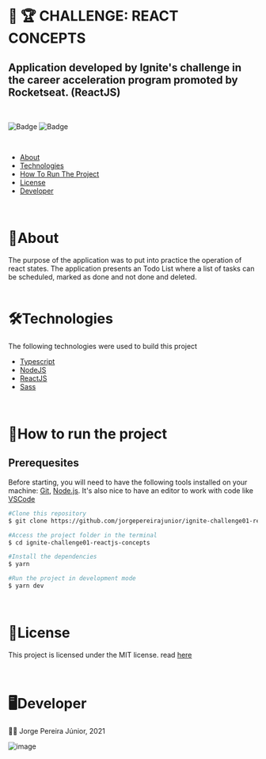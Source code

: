 # 🥇 🏆 CHALLENGE: REACT CONCEPTS

## Application developed by Ignite's challenge in the career acceleration program promoted by Rocketseat. (ReactJS)

</br>

![Badge](https://img.shields.io/static/v1?label=License&message=MIT&color=important&style=flat&)
![Badge](https://img.shields.io/static/v1?label=Status&message=Completed&color=&style=flat&)

</br>

   * [About](#📝about )
   * [Technologies](#🛠️technologies)
   * [How To Run The Project](#🎲how-to-run-the-project)
   * [License](#📝license)
   * [Developer](#-🖥️developer)

</br>

# 📝About
The purpose of the application was to put into practice the operation of react states.
The application presents an Todo List where a list of tasks can be scheduled, marked as done and not done and deleted.
</br>
</br>

# 🛠️Technologies
The following technologies were used to build this project

* [Typescript](https://www.typescriptlang.org/)
* [NodeJS](https://nodejs.org/en/)
* [ReactJS](https://pt-br.reactjs.org/)
* [Sass](https://sass-lang.com/)

</br>

# 🎲How to run the project

## Prerequesites
Before starting, you will need to have the following tools installed on your machine: [Git](https://git-scm.com/), [Node.js](https://nodejs.org/en/). It's also nice to have an editor to work with code like [VSCode](https://code.visualstudio.com/)


```sh
#Clone this repository
$ git clone https://github.com/jorgepereirajunior/ignite-challenge01-reactjs-concepts.git

#Access the project folder in the terminal
$ cd ignite-challenge01-reactjs-concepts

#Install the dependencies
$ yarn

#Run the project in development mode
$ yarn dev
```

</br>

# 📝License
This project is licensed under the MIT license. read [here](https://github.com/jorgepereirajunior/ignite-challenge01-reactjs-concepts/blob/d73d5b3fb2abeca36cebcfd865c591840bbe69b3/LICENSE)

</br>

# 🖥️Developer
👨‍🚀 Jorge Pereira Júnior, 2021

![image](https://img.shields.io/badge/-jorgejunior.jpj2016%40gmail.com-red?style=flat&logo=gmail&logoColor=white)
